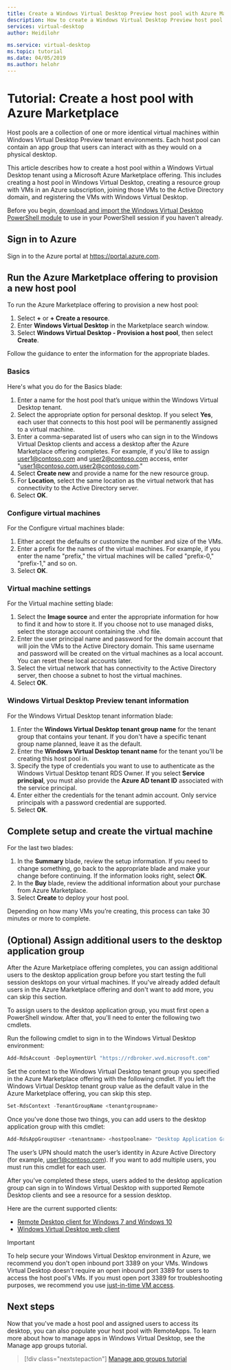 ```yaml
---
title: Create a Windows Virtual Desktop Preview host pool with Azure Marketplace  - Azure
description: How to create a Windows Virtual Desktop Preview host pool with Azure Marketplace.
services: virtual-desktop
author: Heidilohr

ms.service: virtual-desktop
ms.topic: tutorial
ms.date: 04/05/2019
ms.author: helohr
---
```

# Tutorial: Create a host pool with Azure Marketplace

Host pools are a collection of one or more identical virtual machines within Windows Virtual Desktop Preview tenant environments. Each host pool can contain an app group that users can interact with as they would on a physical desktop.

This article describes how to create a host pool within a Windows Virtual Desktop tenant using a Microsoft Azure Marketplace offering. This includes creating a host pool in Windows Virtual Desktop, creating a resource group with VMs in an Azure subscription, joining those VMs to the Active Directory domain, and registering the VMs with Windows Virtual Desktop.

Before you begin, [download and import the Windows Virtual Desktop PowerShell module](https://docs.microsoft.com/powershell/windows-virtual-desktop/overview) to use in your PowerShell session if you haven't already.

## Sign in to Azure

Sign in to the Azure portal at <https://portal.azure.com>.

## Run the Azure Marketplace offering to provision a new host pool

To run the Azure Marketplace offering to provision a new host pool:

1. Select **+** or **+ Create a resource**.
2. Enter **Windows Virtual Desktop** in the Marketplace search window.
3. Select **Windows Virtual Desktop - Provision a host pool**, then select **Create**.

Follow the guidance to enter the information for the appropriate blades.

### Basics

Here's what you do for the Basics blade:

1. Enter a name for the host pool that’s unique within the Windows Virtual Desktop tenant.
2. Select the appropriate option for personal desktop. If you select **Yes**, each user that connects to this host pool will be permanently assigned to a virtual machine.
3. Enter a comma-separated list of users who can sign in to the Windows Virtual Desktop clients and access a desktop after the Azure Marketplace offering completes. For example, if you'd like to assign user1@contoso.com and user2@contoso.com access, enter "user1@contoso.com,user2@contoso.com."
4. Select **Create new** and provide a name for the new resource group.
5. For **Location**, select the same location as the virtual network that has connectivity to the Active Directory server.
6. Select **OK**.

### Configure virtual machines

For the Configure virtual machines blade:

1. Either accept the defaults or customize the number and size of the VMs.
2. Enter a prefix for the names of the virtual machines. For example, if you enter the name "prefix," the virtual machines will be called "prefix-0," "prefix-1," and so on.
3. Select **OK**.

### Virtual machine settings

For the Virtual machine setting blade:

1. Select the **Image source** and enter the appropriate information for how to find it and how to store it. If you choose not to use managed disks, select the storage account containing the .vhd file.
2. Enter the user principal name and password for the domain account that will join the VMs to the Active Directory domain. This same username and password will be created on the virtual machines as a local account. You can reset these local accounts later.
3. Select the virtual network that has connectivity to the Active Directory server, then choose a subnet to host the virtual machines.
4. Select **OK**.

### Windows Virtual Desktop Preview tenant information

For the Windows Virtual Desktop tenant information blade:

1. Enter the **Windows Virtual Desktop tenant group name** for the tenant group that contains your tenant. If you don't have a specific tenant group name planned, leave it as the default.
2. Enter the **Windows Virtual Desktop tenant name** for the tenant you'll be creating this host pool in.
3. Specify the type of credentials you want to use to authenticate as the Windows Virtual Desktop tenant RDS Owner. If you select **Service principal**, you must also provide the **Azure AD tenant ID** associated with the service principal.
4. Enter either the credentials for the tenant admin account. Only service principals with a password credential are supported.
5. Select **OK**.

## Complete setup and create the virtual machine

For the last two blades:

1. In the **Summary** blade, review the setup information. If you need to change something, go back to the appropriate blade and make your change before continuing. If the information looks right, select **OK**.
2. In the **Buy** blade, review the additional information about your purchase from Azure Marketplace.
3. Select **Create** to deploy your host pool.

Depending on how many VMs you’re creating, this process can take 30 minutes or more to complete.

## (Optional) Assign additional users to the desktop application group

After the Azure Marketplace offering completes, you can assign additional users to the desktop application group before you start testing the full session desktops on your virtual machines. If you've already added default users in the Azure Marketplace offering and don't want to add more, you can skip this section.

To assign users to the desktop application group, you must first open a PowerShell window. After that, you'll need to enter the following two cmdlets.

Run the following cmdlet to sign in to the Windows Virtual Desktop environment:

```powershell
Add-RdsAccount -DeploymentUrl "https://rdbroker.wvd.microsoft.com"
```

Set the context to the Windows Virtual Desktop tenant group you specified in the Azure Marketplace offering with the following cmdlet. If you left the Windows Virtual Desktop tenant group value as the default value in the Azure Marketplace offering, you can skip this step.

```powershell
Set-RdsContext -TenantGroupName <tenantgroupname>
```

Once you've done those two things, you can add users to the desktop application group with this cmdlet:

```powershell
Add-RdsAppGroupUser <tenantname> <hostpoolname> "Desktop Application Group" -UserPrincipalName <userupn>
```

The user’s UPN should match the user’s identity in Azure Active Directory (for example, user1@contoso.com). If you want to add multiple users, you must run this cmdlet for each user.

After you've completed these steps, users added to the desktop application group can sign in to Windows Virtual Desktop with supported Remote Desktop clients and see a resource for a session desktop.

Here are the current supported clients:

- [Remote Desktop client for Windows 7 and Windows 10](connect-windows-7-and-10.md)
- [Windows Virtual Desktop web client](connect-web.md)

>[!IMPORTANT]
>To help secure your Windows Virtual Desktop environment in Azure, we recommend you don't open inbound port 3389 on your VMs. Windows Virtual Desktop doesn't require an open inbound port 3389 for users to access the host pool's VMs. If you must open port 3389 for troubleshooting purposes, we recommend you use [just-in-time VM access](https://docs.microsoft.com/en-us/azure/security-center/security-center-just-in-time).

## Next steps

Now that you've made a host pool and assigned users to access its desktop, you can also populate your host pool with RemoteApps. To learn more about how to manage apps in Windows Virtual Desktop, see the Manage app groups tutorial.

> [!div class="nextstepaction"]
> [Manage app groups tutorial](./manage-app-groups.md)
